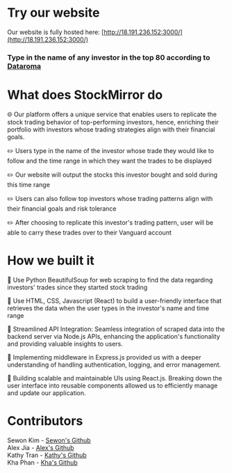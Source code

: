 # Try our website
Our website is fully hosted here: [http://18.191.236.152:3000/](http://18.191.236.152:3000/)<br>
### Type in the name of any investor in the top 80 according to [Dataroma](https://www.dataroma.com/m/home.php) 

# What does StockMirror do
🌐 Our platform offers a unique service that enables users to replicate the stock trading behavior of top-performing investors, hence, enriching their portfolio with investors whose trading strategies align with their financial goals.

✏️ Users type in the name of the investor whose trade they would like to follow and the time range in which they want the trades to be displayed

✏️ Our website will output the stocks this investor bought and sold during this time range

✏️ Users can also follow top investors whose trading patterns align with their financial goals and risk tolerance

✏️ After choosing to replicate this investor's trading pattern, user will be able to carry these trades over to their Vanguard account


# How we built it
🧩 Use Python BeautifulSoup for web scraping to find the data regarding investors' trades since they started stock trading

🧩 Use HTML, CSS, Javascript (React) to build a user-friendly interface that retrieves the data when the user types in the investor's name and time range

🧩 Streamlined API Integration: Seamless integration of scraped data into the backend server via Node.js APIs, enhancing the application's functionality and providing valuable insights to users.

🧩 Implementing middleware in Express.js provided us with a deeper understanding of handling authentication, logging, and error management.

🧩 Building scalable and maintainable UIs using React.js. Breaking down the user interface into reusable components allowed us to efficiently manage and update our application.

# Contributors
Sewon Kim - [Sewon's Github](https://github.com/SewonKim0)<br>
Alex Jia - [Alex's Github](https://github.com/yaojiejia)<br>
Kathy Tran - [Kathy's Github](https://github.com/kathytran88)<br>
Kha Phan - [Kha's Github](https://github.com/KhaPhn)<br>
